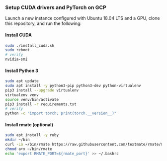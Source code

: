 ### Setup CUDA drivers and PyTorch on GCP

Launch a new instance configured with Ubuntu 18.04 LTS and a GPU, clone this repository, and run the following:
#### Install CUDA
```bash
sudo ./install_cuda.sh
sudo reboot
# verify
nvidia-smi
```

#### Install Python 3
```bash
sudo apt update
sudo apt install -y python3-pip python3-dev python-virtualenv
pip3 install --upgrade virtualenv
virtualenv venv
source venv/bin/activate
pip3 install -r requirements.txt
# verify
python -c "import torch; print(torch.__version__)"
```

#### Install rmate (optional)
```bash
sudo apt install -y ruby
mkdir ~/bin
curl -Lo ~/bin/rmate https://raw.githubusercontent.com/textmate/rmate/master/bin/rmate
chmod a+x ~/bin/rmate
echo 'export RMATE_PORT=${rmate_port}' >> ~/.bashrc
```
